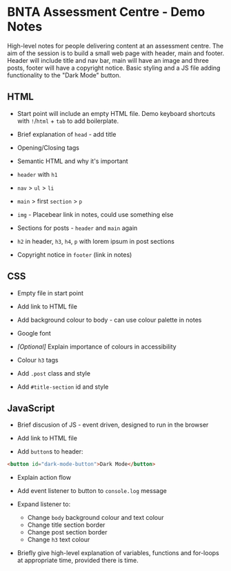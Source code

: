 # BNTA Assessment Centre - Demo Notes

High-level notes for people delivering content at an assessment centre. The aim of the session is to build a small web page with header, main and footer. Header will include title and nav bar, main will have an image and three posts, footer will have a copyright notice. Basic styling and a JS file adding functionality to the "Dark Mode" button.

## HTML

- Start point will include an empty HTML file. Demo keyboard shortcuts with `!`/`html` + `tab` to add boilerplate.

- Brief explanation of `head` - add title

- Opening/Closing tags

- Semantic HTML and why it's important

- `header` with `h1`

- `nav` > `ul` > `li`

- `main` > first `section` > `p`

- `img` - Placebear link in notes, could use something else

- Sections for posts - `header` and `main` again

- `h2` in header, `h3`, `h4`, `p` with lorem ipsum in post sections

- Copyright notice in `footer` (link in notes)


## CSS

- Empty file in start point

- Add link to HTML file

- Add background colour to body - can use colour palette in notes

- Google font

- _[Optional]_ Explain importance of colours in accessibility

- Colour `h3` tags

- Add `.post` class and style

- Add `#title-section` id and style


## JavaScript

- Brief discusion of JS - event driven, designed to run in the browser

- Add link to HTML file

- Add `button`s to header:

```html
<button id="dark-mode-button">Dark Mode</button>
```

- Explain action flow

- Add event listener to button to `console.log` message

- Expand listener to:
	- Change `body` background colour and text colour
	- Change title section border
	- Change post section border
	- Change `h3` text colour

- Briefly give high-level explanation of variables, functions and for-loops at appropriate time, provided there is time.